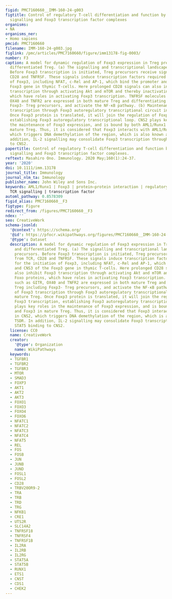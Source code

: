 ```yaml
---
figid: PMC7160660__IMM-160-24-g003
figtitle: Control of regulatory T‐cell differentiation and function by T‐cell receptor
  signalling and Foxp3 transcription factor complexes
organisms:
- NA
organisms_ner:
- Homo sapiens
pmcid: PMC7160660
filename: IMM-160-24-g003.jpg
figlink: /pmc/articles/PMC7160660/figure/imm13178-fig-0003/
number: F3
caption: A model for dynamic regulation of Foxp3 expression in Treg precursors and
  differentiated Treg. (a) The signalling and transcriptional landscape of Treg precursors.
  Before Foxp3 transcription is initiated, Treg precursors receive signals from TCR,
  CD28 and TNFRSF. These signals induce transcription factors required for the initiation
  of Foxp3, including NFAT, c‐Rel and AP‐1, which bind the promoter and CNS3 of the
  Foxp3 gene in thymic T‐cells. Here prolonged CD28 signals can also inhibit Foxp3
  transcription through activating Akt and mTOR and thereby inactivating Foxo proteins,
  which have roles in activating Foxp3 transcription. TNFRSF molecules such as GITR,
  OX40 and TNFR2 are expressed in both mature Treg and differentiating Treg including
  Foxp3‐ Treg precursors, and activate the NF‐κB pathway. (b) Maintenance of Foxp3
  transcription through Foxp3 autoregulatory transcriptional circuit in mature Treg.
  Once Foxp3 protein is translated, it will join the regulation of Foxp3 transcription,
  establishing Foxp3 autoregulatory transcriptional loop. CNS2 plays key roles in
  the maintenance of Foxp3 expression, and is bound by both AML1/Runx1 and Foxp3 in
  mature Treg. Thus, it is considered that Foxp3 interacts with AML1/Runx1 in CNS2,
  which triggers DNA demethylation of the region, which is also known as TSDR. In
  addition, IL‐2 signalling may consolidate Foxp3 transcription through STAT5 binding
  to CNS2.
papertitle: Control of regulatory T‐cell differentiation and function by T‐cell receptor
  signalling and Foxp3 transcription factor complexes.
reftext: Masahiro Ono. Immunology. 2020 May;160(1):24-37.
year: '2020'
doi: 10.1111/imm.13178
journal_title: Immunology
journal_nlm_ta: Immunology
publisher_name: John Wiley and Sons Inc.
keywords: AML1/Runx1 | Foxp3 | protein–protein interaction | regulatory T‐cells |
  TCR signalling | transcription factor
automl_pathway: 0.8578309
figid_alias: PMC7160660__F3
figtype: Figure
redirect_from: /figures/PMC7160660__F3
ndex: ''
seo: CreativeWork
schema-jsonld:
  '@context': https://schema.org/
  '@id': https://pfocr.wikipathways.org/figures/PMC7160660__IMM-160-24-g003.html
  '@type': Dataset
  description: A model for dynamic regulation of Foxp3 expression in Treg precursors
    and differentiated Treg. (a) The signalling and transcriptional landscape of Treg
    precursors. Before Foxp3 transcription is initiated, Treg precursors receive signals
    from TCR, CD28 and TNFRSF. These signals induce transcription factors required
    for the initiation of Foxp3, including NFAT, c‐Rel and AP‐1, which bind the promoter
    and CNS3 of the Foxp3 gene in thymic T‐cells. Here prolonged CD28 signals can
    also inhibit Foxp3 transcription through activating Akt and mTOR and thereby inactivating
    Foxo proteins, which have roles in activating Foxp3 transcription. TNFRSF molecules
    such as GITR, OX40 and TNFR2 are expressed in both mature Treg and differentiating
    Treg including Foxp3‐ Treg precursors, and activate the NF‐κB pathway. (b) Maintenance
    of Foxp3 transcription through Foxp3 autoregulatory transcriptional circuit in
    mature Treg. Once Foxp3 protein is translated, it will join the regulation of
    Foxp3 transcription, establishing Foxp3 autoregulatory transcriptional loop. CNS2
    plays key roles in the maintenance of Foxp3 expression, and is bound by both AML1/Runx1
    and Foxp3 in mature Treg. Thus, it is considered that Foxp3 interacts with AML1/Runx1
    in CNS2, which triggers DNA demethylation of the region, which is also known as
    TSDR. In addition, IL‐2 signalling may consolidate Foxp3 transcription through
    STAT5 binding to CNS2.
  license: CC0
  name: CreativeWork
  creator:
    '@type': Organization
    name: WikiPathways
  keywords:
  - TGFBR1
  - TGFBR2
  - TGFBR3
  - MTOR
  - SMAD3
  - FOXP3
  - AKT1
  - AKT2
  - AKT3
  - FOXO1
  - FOXO3
  - FOXO4
  - FOXO6
  - NFATC1
  - NFATC2
  - NFATC3
  - NFATC4
  - NFAT5
  - REL
  - FOS
  - FOSB
  - JUN
  - JUNB
  - JUND
  - FOSL1
  - FOSL2
  - CD28
  - TRBV20OR9-2
  - TRA
  - TRB
  - TRD
  - TRG
  - NFKB1
  - CRE1
  - UTS2R
  - SLC14A2
  - TNFRSF18
  - TNFRSF4
  - TNFRSF1B
  - IL2RA
  - IL2RB
  - IL2RG
  - STAT5A
  - STAT5B
  - RUNX1
  - ETS1
  - CNST
  - CDS1
  - CHEK2
---
```

